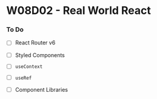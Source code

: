 # W08D02 - Real World React

### To Do
- [ ] React Router v6
- [ ] Styled Components
- [ ] `useContext`
- [ ] `useRef`
- [ ] Component Libraries

















